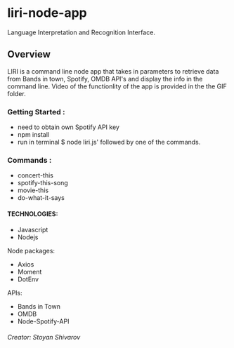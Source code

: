 # liri-node-app

Language Interpretation and Recognition Interface.

## Overview

LIRI is a command line node app that takes in parameters to retrieve data from Bands in town, Spotify, OMDB API's and display the info in the command line.
Video of the functionlity of the app is provided in the the GIF folder.


### Getting Started :

 * need to obtain own  Spotify API key
 * npm install
 * run in terminal $ node liri.js' followed by one of the commands.

 ### Commands :

* concert-this
* spotify-this-song
* movie-this
* do-what-it-says

#### TECHNOLOGIES:

* Javascript
* Nodejs

Node packages:

* Axios
* Moment
* DotEnv

APIs:

* Bands in Town
* OMDB
* Node-Spotify-API

###### Creator: Stoyan Shivarov